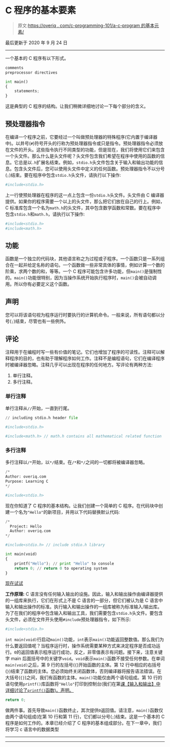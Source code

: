 # C 程序的基本要素

> 原文:[https://overiq . com/c-programming-101/a-c-program 的基本元素/](https://overiq.com/c-programming-101/basic-elements-of-a-c-program/)

最后更新于 2020 年 9 月 24 日

* * *

一个基本的 C 程序有以下形式。

```py
comments
preprocessor directives

int main()
{
    statements;
}

```

这是典型的 C 程序的结构。让我们稍微详细地讨论一下每个部分的含义。

## 预处理器指令

在编译一个程序之前，它要经过一个叫做预处理器的特殊程序(它内置于编译器中)。以井号(`#`)符号开头的行称为预处理器指令或只是指令。预处理器指令必须放在文件的开头。这些指令执行不同类型的功能，但是现在，我们将使用它们来包含一个头文件。那么什么是头文件呢？头文件包含我们希望在程序中使用的函数的信息。它总是以`.h`扩展名结束。例如，`stdio.h`头文件包含关于输入和输出功能的信息。包含头文件后，您可以使用头文件中定义的任何函数。预处理器指令不以分号(`;`)结束。要在程序中包含`stdio.h`头文件，请执行以下操作:

```py
#include<stdio.h>

```

上一行使预处理器在程序的这一点上包含一份`stdio.h`头文件。头文件由 C 编译器提供。如果你的程序需要一个以上的头文件，那么把它们放在自己的行上。例如，C 标准库包含一个名为`math.h`的头文件，其中包含数学函数和常数。要在程序中包含`stdio.h`和`math.h`，请执行以下操作:

```py
#include<stdio.h>
#include<math.h>

```

## 功能

函数是一个独立的代码块，其他语言称之为过程或子程序。一个函数只是一系列组合在一起并给定名称的语句。一个函数做一些非常具体的事情，例如计算一个数的阶乘，求两个数的和，等等。一个 C 程序可能包含许多功能，但`main()`是强制性的。`main()`功能很特别，因为当操作系统开始执行程序时，`main()`会被自动调用。所以你有必要定义这个函数。

## 声明

您可以将该语句视为程序运行时要执行的计算机命令。一般来说，所有语句都以分号(`;`)结束，尽管也有一些例外。

## 评论

注释用于在编程时写一些有价值的笔记。它们也增加了程序的可读性。注释可以解释程序的目的，也有助于理解程序如何工作。注释不是编程语句，它们在编译程序时被编译器忽略。注释几乎可以出现在程序的任何地方。写评论有两种方法:

1.  单行注释。
2.  多行注释。

### 单行注释

单行注释从`//`开始，一直到行尾。

```py
// including stdio.h header file

#include<stdio.h>

#include<math.h> // math.h contains all mathematical related function

```

### 多行注释

多行注释以`/*`开始，以`*/`结束。在`/*`和`*/`之间的一切都将被编译器忽略。

```py
/*
Author: overiq.com
Purpose: Learning C
*/

#include<stdio.h>

```

现在你知道了 C 程序的基本结构。让我们创建一个简单的 C 程序。在代码块中创建一个名为`"Hello"`的新项目，并用以下代码替换默认代码:

```py
/*
  Project: Hello
  Author: overiq.com
*/

#include<stdio.h> // include stdio.h library

int main(void)
{
    printf("Hello"); // print "Hello" to console
    return 0; // return 0 to operating system
}

```

[现在试试](https://overiq.com/c-online-compiler/QOq/)

**工作原理:** C 语言没有任何输入输出的设施。因此，输入和输出操作由编译器提供的一组库来执行，它们在形式上不是 C 语言的一部分，但它们被认为是 C 语言中输入和输出操作的标准。执行输入和输出操作的一组库被称为标准输入/输出库。为了在我们的程序中包含输入和输出工具，我们需要包含`stdio.h`头文件。要包含头文件，必须在文件开头使用`#include`预处理器指令，如下所示:

```py
#include<stdio.h>

```

`int main(void)`行启动`main()`功能，`int`表示`main()`功能返回整数值。那么我们为什么要返回值呢？当程序运行时，操作系统需要某种方式来决定程序是否成功运行。`0`的返回值表示程序运行成功，反之，非零值表示有问题。接下来，注意关键字 main 后面括号中的关键字`void`。`void`表示`main()`函数不接受任何参数。在单词`main(void)`之后，第 9 行的左括号(`{`)开始函数的主体。第 12 行中相应的右括号(`}`)结束了函数的主体。您必须始终关闭函数体，否则编译器将报告语法错误。在大括号(`{}`)之间，我们有函数的主体。`main()`功能仅由两个语句组成。第 10 行的语句使用`printf()`库函数将`"Hello"`打印到控制台(我们在第[课【输入和输出】中详细讨论了`printf()`函数)。声明。](https://overiq.com/c-programming-101/input-and-output-in-c/#outputting-data)

```py
return 0;

```

做两件事。首先导致`main()`函数终止，其次提供`0`返回值。请注意，`main()`函数仅由两个语句组成(在第 10 行和第 11 行)，它们都以分号(`;`)结束。这是一个基本的 C 程序是如何工作的。本章已经介绍了 C 程序的基本组成部分。在下一章中，我们将学习 c 语言中的数据类型

* * *

* * *